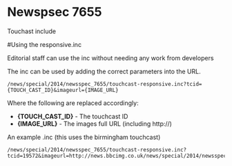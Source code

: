 Newspsec 7655
=============

Touchast include

#Using the responsive.inc

Editorial staff can use the inc without needing any work from developers

The inc can be used by adding the correct parameters into the URL.

    /news/special/2014/newsspec_7655/touchcast-responsive.inc?tcid={TOUCH_CAST_ID}&imageurl={IMAGE_URL}
    

Where the following are replaced accordingly:

+ **{TOUCH_CAST_ID}** - The touchcast ID
+ **{IMAGE_URL}** - The images full URL (including http://)

An example .inc (this uses the birmingham touchcast)


    /news/special/2014/newsspec_7655/touchcast-responsive.inc?tcid=19572&imageurl=http://news.bbcimg.co.uk/news/special/2014/newsspec_7655/img/976/touchcast_birmingham.jpg
    
